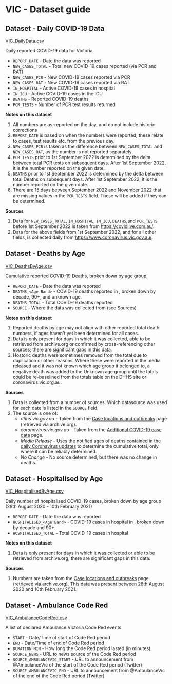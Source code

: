 # VIC - Dataset guide
 
## Dataset - Daily COVID-19 Data
[VIC_DailyData.csv](https://github.com/dbRaevn/covid19/blob/main/pandemic/VIC/VIC_DailyData.csv)

Daily reported COVID-19 data for Victoria.

 * `REPORT_DATE` - Date the data was reported
 * `NEW_CASES_TOTAL` - Total new COVID-19 cases reported (via PCR and RAT)
 * `NEW_CASES_PCR` - New COVID-19 cases reported via PCR
 * `NEW_CASES_RAT` - New COVID-19 cases reported via RAT
 * `IN_HOSPITAL` - Active COVID-19 cases in hospital
 * `IN_ICU` - Active COVID-19 cases in the ICU
 * `DEATHS` - Reported COVID-19 deaths
 * `PCR_TESTS` - Number of PCR test results returned

**Notes on this dataset**

 1. All numbers are as-reported on the day, and do not include historic corrections
 2. `REPORT_DATE` is based on when the numbers were reported; these relate to cases, test results etc. from the previous day.
 3. `NEW_CASES_PCR` is taken as the difference between `NEW_CASES_TOTAL` and `NEW_CASES_RAT`, as the number is not reported separately
 4. `PCR_TESTS` prior to 1st September 2022 is determined by the delta between total PCR tests on subsequent days. After 1st September 2022, it is the number reported on the given date.
 5. `DEATHS` prior to 1st September 2022 is determined by the delta between total Deaths on subsequent days. After 1st September 2022, it is the number reported on the given date.
 6. There are 15 days between September 2022 and November 2022 that are missing values in the `PCR_TESTS` field. These will be added if they can be determined.
 
**Sources**

 1. Data for `NEW_CASES_TOTAL`, `IN_HOSPITAL`, `IN_ICU`, `DEATHS`,and `PCR_TESTS` before 1st September 2022 is taken from https://covidlive.com.au/. 
 2. Data for the above fields from 1st September 2022, and for all other fields, is collected daily from https://www.coronavirus.vic.gov.au/.
 
## Dataset - Deaths by Age
[VIC_DeathsByAge.csv](https://github.com/dbRaevn/covid19/blob/main/pandemic/VIC/VIC_DeathsByAge.csv)

Cumulative reported COVID-19 Deaths, broken down by age group.

 * `REPORT_DATE` - Date the data was reported
 * `DEATHS_<Age Band>` - COVID-19 deaths reported in <Age Band>, broken down by decade, 90+, and unknown age.
 * `DEATHS_TOTAL` - Total COVID-19 deaths reported
 * `SOURCE` - Where the data was collected from (see Sources)

**Notes on this dataset**

 1. Reported deaths by age may not align with other reported total death numbers, if ages haven't yet been determined for all cases.
 2. Data is only present for days in which it was collected, able to be retrieved from archive.org or confirmed by cross-referencing other sources; there are significant gaps in this data.
 3. Hostoric deaths were sometimes removed from the total due to duplication or other reasons. Where these were reported in the media released and it was not known which age group it belonged to, a negative death was added to the Unknown age group until the totals could be re-baselined from the totals table on the DHHS site or coronavirus.vic.org.au.
 
**Sources**

 1. Data is collected from a number of sources. Which datasource was used for each date is listed in the `SOURCE` field.
 2. The source is one of:
    * *dhhs.vic.gov.au* - Taken from the [Case locations and outbreaks](https://www.dhhs.vic.gov.au/case-locations-and-outbreaks) page (retrieved via archive.org).
    * *coronavirus.vic.gov.au* - Taken from the [Additional COVID-19 case data](https://www.coronavirus.vic.gov.au/additional-covid-19-case-data) page.
    * *Media Release* - Uses the notified ages of deaths contained in the [daily Coronavirus updates](https://www.health.vic.gov.au/media-centre/media-releases) to determine the cumulative total, only where it can be reliably determined.
    * *No Change* - No source determined, but there was no change in deaths.
 
## Dataset - Hospitalised by Age
[VIC_HospitalisedByAge.csv](https://github.com/dbRaevn/covid19/blob/main/pandemic/VIC/VIC_HospitalisedByAge.csv)

Daily number of hospitalised COVID-19 cases, broken down by age group (28th August 2020 - 10th February 2021)

 * `REPORT_DATE` - Date the data was reported
 * `HOSPITALISED_<Age Band>` - COVID-19 cases in hospital in <Age Band>, broken down by decade and 90+.
 * `HOSPITALISED_TOTAL` - Total COVID-19 cases in hospital

**Notes on this dataset**

 1. Data is only present for days in which it was collected or able to be retrieved from archive.org; there are significant gaps in this data.
 
**Sources**

 1. Numbers are taken from the [Case locations and outbreaks](https://www.dhhs.vic.gov.au/case-locations-and-outbreaks) page (retrieved via archive.org). This data was present between 28th August 2020 and 10th February 2021.
	
## Dataset - Ambulance Code Red
[VIC_AmbulanceCodeRed.csv](https://github.com/dbRaevn/covid19/blob/main/pandemic/VIC/VIC_AmbulanceCodeRed.csv)

A list of declared Ambulance Victoria Code Red events.

 * `START` - Date/Time of start of Code Red period
 * `END` - Date/Time of end of Code Red period
 * `DURATION_MIN` - How long the Code Red period lasted (in minutes)
 * `SOURCE_NEWS` - URL to news source of the Code Red period
 * `SOURCE_AMBULANCEVIC_START` - URL to announcement from @AmbulanceVic of the start of the Code Red period (Twitter)
 * `SOURCE_AMBULANCEVIC_END` - URL to announcement from @AmbulanceVic of the end of the Code Red period (Twitter)